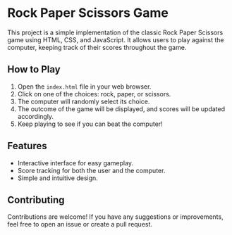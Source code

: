 # Rock Paper Scissors Game

This project is a simple implementation of the classic Rock Paper Scissors game using HTML, CSS, and JavaScript. It allows users to play against the computer, keeping track of their scores throughout the game.

## How to Play

1. Open the `index.html` file in your web browser.
2. Click on one of the choices: rock, paper, or scissors.
3. The computer will randomly select its choice.
4. The outcome of the game will be displayed, and scores will be updated accordingly.
5. Keep playing to see if you can beat the computer!

## Features

- Interactive interface for easy gameplay.
- Score tracking for both the user and the computer.
- Simple and intuitive design.

## Contributing

Contributions are welcome! If you have any suggestions or improvements, feel free to open an issue or create a pull request.


